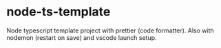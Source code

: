 ﻿# node-ts-template
Node typescript template project with prettier (code formatter). Also with nodemon (restart on save) and vscode launch setup.
